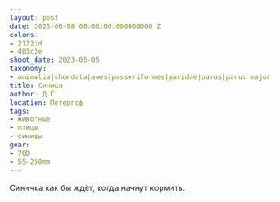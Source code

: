 ```yaml
---
layout: post
date: 2023-06-08 00:00:00.000000000 Z
colors:
- 21221d
- 403c2e
shoot_date: 2023-05-05
taxonomy:
- animalia|chordata|aves|passeriformes|paridae|parus|parus major
title: Синица
author: Д.Г.
location: Петергоф
tags:
- животные
- птицы
- синицы
gear:
- 70D
- 55-250mm
---
```

Синичка как бы ждёт, когда начнут кормить.

